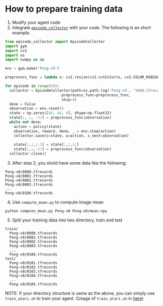# How to prepare training data

1. Modify your agent code
2. Integrate [```episode_collector```](episode_collector.py) with your code. The following is an short example.
```python
from episode_collector import EpisodeCollector
import gym
import cv2
import os
import numpy as np

env = gym.make('Pong-v0')

preprocess_func = lambda x: cv2.resize(cv2.cvtColor(x, cv2.COLOR_RGB2GRAY)[:,:,np.newaxis], [84, 84, 1])

for episode in range(10):
  collector = EpisodeCollector(path=os.path.log('Pong-v0', '%04d.tfrecords' % (episode)), 
                          preprocess_func=preprocess_func, 
                          skip=4)
  done = False
  observation = env.reset()
  state = np.zeros([84, 84, 4], dtype=np.float32)
  state[:, :, -1:] = preprocess_func(observation)
  while not done:
    action = policy(state)
    observation, reward, done, _ = env.step(action)
    collector.save(s=state, a=action, x_next=observation)
    
    state[:,:,:-1] = state[:,:,1:]
    state[:,:,-1:] = preprocess_func(observation)
  collector.close()
```
3. After step 2, you shold have some data like the following:
```
Pong-v0/0000.tfrecords
Pong-v0/0001.tfrecords
Pong-v0/0002.tfrecords
Pong-v0/0003.tfrecords
...
Pong-v0/0100.tfrecords
```
4. Use ```compute_mean.py``` to compute image mean
```
python compute_mean.py Pong-v0 Pong-v0/mean.npy
```

5. Split your training data into two directory, train and test
```
train/
  Pong-v0/0000.tfrecords
  Pong-v0/0001.tfrecords
  Pong-v0/0002.tfrecords
  Pong-v0/0003.tfrecords
  ...
  Pong-v0/0100.tfrecords
test/
  Pong-v0/0101.tfrecords
  Pong-v0/0102.tfrecords
  Pong-v0/0103.tfrecords
  Pong-v0/0104.tfrecords
  ...
  Pong-v0/0105.tfrecords
```

NOTE: If your directory structure is same as the above, you can simply use ```train_atari.sh``` to train your agent. (Usage of ```train_atari.sh``` in [here](../README.md))
